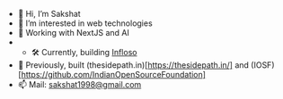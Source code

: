 - 👋 Hi, I’m Sakshat
- 👀 I’m interested in web technologies
- 🌱 Working with NextJS and AI
- - 🛠️ Currently, building [Infloso](https://github.com/Infloso/infloso_next)
- 🎯 Previously, built (thesidepath.in)[https://thesidepath.in/] and (IOSF)[https://github.com/IndianOpenSourceFoundation]
- 📫 Mail: sakshat1998@gmail.com

<!---
findsakshat/findsakshat is a ✨ special ✨ repository because its `README.md` (this file) appears on your GitHub profile.
You can click the Preview link to take a look at your changes.
--->
